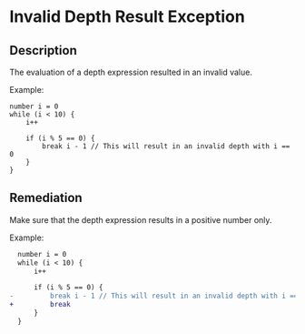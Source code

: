 # Invalid Depth Result Exception

## Description

The evaluation of a depth expression resulted in an invalid value.

Example:

```step
number i = 0
while (i < 10) {
    i++
    
    if (i % 5 == 0) {
        break i - 1 // This will result in an invalid depth with i == 0
    }
}
```

## Remediation

Make sure that the depth expression results in a positive number only.

Example:

```diff
  number i = 0
  while (i < 10) {
      i++

      if (i % 5 == 0) {
-         break i - 1 // This will result in an invalid depth with i == 0
+         break
      }
  }
```
